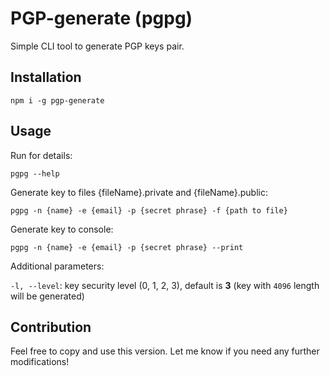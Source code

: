 # PGP-generate (pgpg)

Simple CLI tool to generate PGP keys pair.

## Installation

`npm i -g pgp-generate`

## Usage

Run for details:
```shell
pgpg --help
```

Generate key to files {fileName}.private and {fileName}.public:
```shell
pgpg -n {name} -e {email} -p {secret phrase} -f {path to file}
```

Generate key to console:
```shell
pgpg -n {name} -e {email} -p {secret phrase} --print
```

Additional parameters:

`-l, --level`: key security level (0, 1, 2, 3), default is **3** (key with `4096` length will be generated)

## Contribution

Feel free to copy and use this version. Let me know if you need any further modifications!
